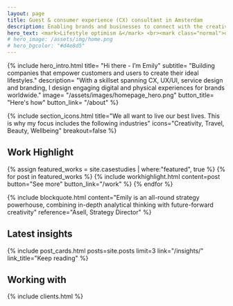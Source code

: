 ```yaml
---
layout: page
title: Guest & consumer experience (CX) consultant in Amsterdam
description: Enabling brands and businesses to connect with the creative class, millennials and Gen Z through captivating guest and customer experiences, IRL.
hero_text: <mark>Lifestyle optimism &</mark> <br><mark class="normal">optimisation through</mark> <br><mark>end-to-end experience</mark>
# hero_image: /assets/img/home.png
# hero_bgcolor: "#d4e8d5"
---
```


{% include hero_intro.html
title= "Hi there - I’m Emily"
subtitle= "Building companies that empower customers and users to create their ideal lifestyles."
description= "With a skillset spanning CX, UX/UI, service design and branding, I design engaging digital and physical experiences for brands worldwide."
image= "/assets/images/homepage_hero.png"
button_title= "Here's how" button_link= "/about"
%}

{% include section_icons.html 
title="We all want to live our best lives. This is why my focus includes the following industries"
icons="Creativity, Travel, Beauty, Wellbeing" breakout=false %}

## Work Highlight

{% assign featured_works = site.casestudies | where:"featured", true  %}
{% for post in featured_works %}
  {% include workhighlight.html content=post button="See more" button_link="/work" %}
{% endfor %}

{% include blockquote.html 
content="Emily is an all-round strategy powerhouse, combining in-depth analytical thinking with future-forward creativity" 
reference="Asell, Strategy Director"
%}


## Latest insights

{% include post_cards.html posts=site.posts limit=3 link="/insights/" link_title="Keep reading" %}

## Working with

{% include clients.html %}